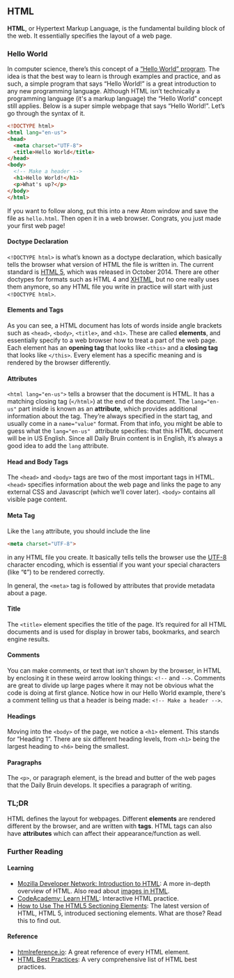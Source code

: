 ## HTML

__HTML__, or Hypertext Markup Language, is the fundamental building block of the web. It essentially specifies the layout of a web page.

### Hello World
In computer science, there’s this concept of a [“Hello World” program](https://en.wikipedia.org/wiki/%22Hello,_World!%22_program). The idea is that the best way to learn is through examples and practice, and as such, a simple program that says “Hello World!” is a great introduction to any new programming language. Although HTML isn’t technically a programming language (it's a markup language) the “Hello World” concept still applies. Below is a super simple webpage that says “Hello World!”. Let’s go through the syntax of it.

```html
<!DOCTYPE html>
<html lang="en-us">
<head>
  <meta charset="UTF-8">
  <title>Hello World</title>
</head>
<body>
  <!-- Make a header -->
  <h1>Hello World!</h1>
  <p>What's up?</p>
</body>
</html>
```

If you want to follow along, put this into a new Atom window and save the file as `hello.html`. Then open it in a web browser. Congrats, you just made your first web page!

#### Doctype Declaration
`<!DOCTYPE html>` is what’s known as a doctype declaration, which basically tells the browser what version of HTML the file is written in. The current standard is [HTML 5](https://en.wikipedia.org/wiki/HTML5), which was released in October 2014. There are other doctypes for formats such as HTML 4 and [XHTML](https://en.wikipedia.org/wiki/XHTML), but no one really uses them anymore, so any HTML file you write in practice will start with just `<!DOCTYPE html>`.

#### Elements and Tags
As you can see, a HTML document has lots of words inside angle brackets such as `<head>`, `<body>`, `<title>`, and `<h1>`. These are called __elements__, and essentially specify to a web browser how to treat a part of the web page. Each element has an __opening tag__ that looks like `<this>` and a __closing tag__ that looks like `</this>`. Every element has a specific meaning and is rendered by the browser differently.

#### Attributes
`<html lang="en-us">` tells a browser that the document is HTML. It has a matching closing tag (`</html>`) at the end of the document. The `lang="en-us"` part inside is known as an __attribute__, which provides additional information about the tag. They’re always specified in the start tag, and usually come in a `name="value"` format. From that info, you might be able to guess what the `lang="en-us" ` attribute specifies: that this HTML document will be in US English. Since all Daily Bruin content is in English, it’s always a good idea to add the `lang` attribute.

#### Head and Body Tags
The `<head>` and `<body>` tags are two of the most important tags in HTML. `<head>` specifies information about the web page and links the page to any external CSS and Javascript (which we’ll cover later). `<body>` contains all visible page content.

#### Meta Tag
Like the `lang` attribute, you should include the line

```html
<meta charset="UTF-8">
```

in any HTML file you create. It basically tells tells the browser use the [UTF-8](https://en.wikipedia.org/wiki/UTF-8) character encoding, which is essential if you want your special characters (like “¢”) to be rendered correctly.

In general, the `<meta>` tag is followed by attributes that provide metadata about a page.

#### Title
The `<title>` element specifies the title of the page. It’s required for all HTML documents and is used for display in brower tabs, bookmarks, and search engine results.

#### Comments
You can make comments, or text that isn't shown by the browser, in HTML by enclosing it in these weird arrow looking things: `<!--` and `-->`. Comments are great to divide up large pages where it may not be obvious what the code is doing at first glance. Notice how in our Hello World example, there's a comment telling us that a header is being made: `<!-- Make a header -->`.

#### Headings
Moving into the `<body>` of the page, we notice a `<h1>` element. This stands for “Heading 1”. There are six different heading levels, from `<h1>` being the largest heading to `<h6>` being the smallest.

#### Paragraphs
The `<p>`, or paragraph element, is the bread and butter of the web pages that the Daily Bruin develops. It specifies a paragraph of writing.

### TL;DR
HTML defines the layout for webpages. Different __elements__ are rendered different by the browser, and are written with __tags__. HTML tags can also have __attributes__ which can affect their appearance/function as well. 

### Further Reading
#### Learning
- [Mozilla Developer Network: Introduction to HTML](https://developer.mozilla.org/en-US/docs/Learn/HTML/Introduction_to_HTML): A more in-depth overview of HTML. Also read about [images in HTML](https://developer.mozilla.org/en-US/docs/Learn/HTML/Multimedia_and_embedding/Images_in_HTML).
- [CodeAcademy: Learn HTML](https://www.codecademy.com/learn/learn-html): Interactive HTML practice.
- [How to Use The HTML5 Sectioning Elements](http://blog.teamtreehouse.com/use-html5-sectioning-elements): The latest version of HTML, HTML 5, introduced sectioning elements. What are those? Read this to find out.

#### Reference
- [htmlreference.io](http://htmlreference.io): A great reference of every HTML element.
- [HTML Best Practices](https://github.com/hail2u/html-best-practices): A very comprehensive list of HTML best practices.
